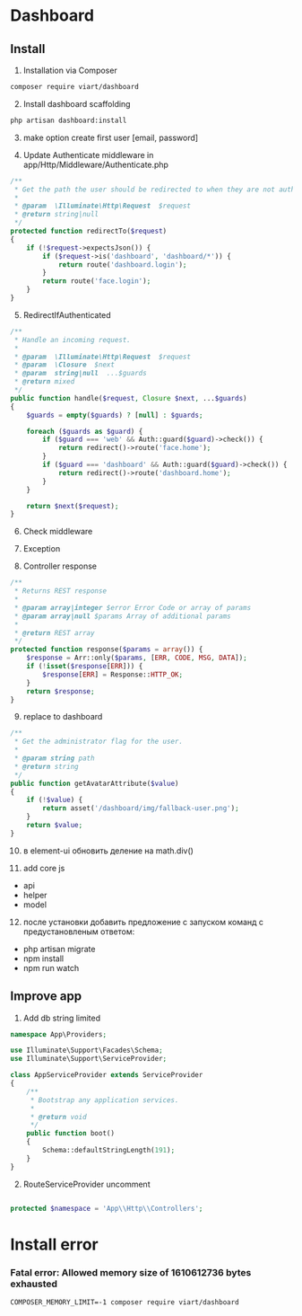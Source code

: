 # Dashboard

## Install

1. Installation via Composer

```bash
composer require viart/dashboard
```

2. Install dashboard scaffolding

```bash
php artisan dashboard:install
```

3. make option create first user [email, password]

4. Update Authenticate middleware in app/Http/Middleware/Authenticate.php

```php
/**
 * Get the path the user should be redirected to when they are not authenticated.
 *
 * @param  \Illuminate\Http\Request  $request
 * @return string|null
 */
protected function redirectTo($request)
{
    if (!$request->expectsJson()) {
        if ($request->is('dashboard', 'dashboard/*')) {
            return route('dashboard.login');
        }
        return route('face.login');
    }
}
```

5. RedirectIfAuthenticated

```php
/**
 * Handle an incoming request.
 *
 * @param  \Illuminate\Http\Request  $request
 * @param  \Closure  $next
 * @param  string|null  ...$guards
 * @return mixed
 */
public function handle($request, Closure $next, ...$guards)
{
    $guards = empty($guards) ? [null] : $guards;

    foreach ($guards as $guard) {
        if ($guard === 'web' && Auth::guard($guard)->check()) {
            return redirect()->route('face.home');
        }
        if ($guard === 'dashboard' && Auth::guard($guard)->check()) {
            return redirect()->route('dashboard.home');
        }
    }

    return $next($request);
}
```

6. Check middleware

7. Exception

8. Controller response

```php
/**
 * Returns REST response
 *
 * @param array|integer $error Error Code or array of params
 * @param array|null $params Array of additional params
 *
 * @return REST array
 */
protected function response($params = array()) {
    $response = Arr::only($params, [ERR, CODE, MSG, DATA]);
    if (!isset($response[ERR])) {
        $response[ERR] = Response::HTTP_OK;
    }
    return $response;
}
```

9. replace to dashboard

```php
/**
 * Get the administrator flag for the user.
 *
 * @param string path
 * @return string
 */
public function getAvatarAttribute($value)
{
    if (!$value) {
        return asset('/dashboard/img/fallback-user.png');
    }
    return $value;
}
```

10. в element-ui обновить деление на math.div()

11. add core js
- api
- helper
- model

12. после установки добавить предложение с запуском команд с предустановленым ответом:
- php artisan migrate
- npm install
- npm run watch

## Improve app

1. Add db string limited

```php
namespace App\Providers;

use Illuminate\Support\Facades\Schema;
use Illuminate\Support\ServiceProvider;

class AppServiceProvider extends ServiceProvider
{
    /**
     * Bootstrap any application services.
     *
     * @return void
     */
    public function boot()
    {
        Schema::defaultStringLength(191);
    }
}
```

2. RouteServiceProvider uncomment

```php

protected $namespace = 'App\\Http\\Controllers';
```

# Install error

### Fatal error: Allowed memory size of 1610612736 bytes exhausted

```
COMPOSER_MEMORY_LIMIT=-1 composer require viart/dashboard
```
